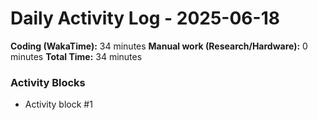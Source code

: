 # Daily Activity Log - 2025-06-18

**Coding (WakaTime):** 34 minutes
**Manual work (Research/Hardware):** 0 minutes
**Total Time:** 34 minutes

### Activity Blocks
- Activity block #1
